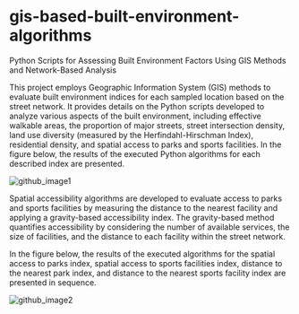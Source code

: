 # gis-based-built-environment-algorithms

Python Scripts for Assessing Built Environment Factors Using GIS Methods and Network-Based Analysis

This project employs Geographic Information System (GIS) methods to evaluate built environment indices for each sampled location based on the street network. It provides details on the Python scripts developed to analyze various aspects of the built environment, including effective walkable areas, the proportion of major streets, street intersection density, land use diversity (measured by the Herfindahl-Hirschman Index), residential density, and spatial access to parks and sports facilities.
In the figure below, the results of the executed Python algorithms for each described index are presented.

![github_image1](https://github.com/user-attachments/assets/37f0c73c-ab68-4f46-9683-51bf19dd6adb)

Spatial accessibility algorithms are developed to evaluate access to parks and sports facilities by measuring the distance to the nearest facility and applying a gravity-based accessibility index. The gravity-based method quantifies accessibility by considering the number of available services, the size of facilities, and the distance to each facility within the street network.

In the figure below, the results of the executed algorithms for the spatial access to parks index, spatial access to sports facilities index, distance to the nearest park index, and distance to the nearest sports facility index are presented in sequence.

![github_image2](https://github.com/user-attachments/assets/fe3753c9-d690-4f02-90ee-b3526c8b9f5e)
